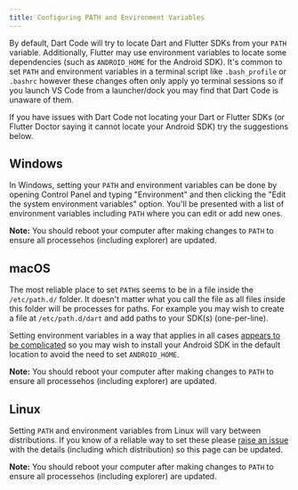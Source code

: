```yaml
---
title: Configuring PATH and Environment Variables
---
```


By default, Dart Code will try to locate Dart and Flutter SDKs from your `PATH` variable. Additionally, Flutter may use environment variables to locate some dependencies (such as `ANDROID_HOME` for the Android SDK). It's common to set `PATH` and environment variables in a terminal script like `.bash_profile` or `.bashrc` however these changes often only apply yo terminal sessions so if you launch VS Code from a launcher/dock you may find that Dart Code is unaware of them.

If you have issues with Dart Code not locating your Dart or Flutter SDKs (or Flutter Doctor saying it cannot locate your Android SDK) try the suggestions below.

## Windows

In Windows, setting your `PATH` and environment variables can be done by opening Control Panel and typing "Environment" and then clicking the "Edit the system environment variables" option. You'll be presented with a list of environment variables including `PATH` where you can edit or add new ones.

**Note:** You should reboot your computer after making changes to `PATH` to ensure all processehos (including explorer) are updated.

## macOS

The most reliable place to set `PATH`s seems to be in a file inside the `/etc/path.d/` folder. It doesn't matter what you call the file as all files inside this folder will be processes for paths. For example you may wish to create a file at `/etc/path.d/dart` and add paths to your SDK(s) (one-per-line).

Setting environment variables in a way that applies in all cases [appears to be complicated](https://stackoverflow.com/a/5444960) so you may wish to install your Android SDK in the default location to avoid the need to set `ANDROID_HOME`.

**Note:** You should reboot your computer after making changes to `PATH` to ensure all processehos (including explorer) are updated.

## Linux

Setting `PATH` and environment variables from Linux will vary between distributions. If you know of a reliable way to set these please [raise an issue](https://github.com/Dart-Code/Dart-Code/issues/new?labels=is%20documentation) with the details (including which distribution) so this page can be updated.

**Note:** You should reboot your computer after making changes to `PATH` to ensure all processehos (including explorer) are updated.
